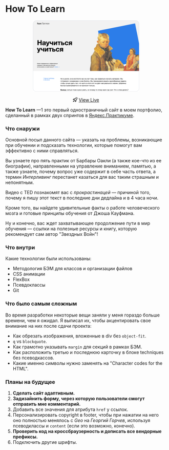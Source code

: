 # How To Learn


<p align="center" width="100%">
    <a href="https://github.com/GeoGeorgeous/how-to-learn"><img width="66%" src="./README_COVER.png"></a>
    <p align="center" width="100%">
    <svg xmlns="http://www.w3.org/2000/svg" aria-hidden="true" role="img" style="vertical-align: -0.125em;" width="1em" height="1em" preserveAspectRatio="xMidYMid meet" viewBox="0 0 16 16"><path fill="currentColor" fill-rule="evenodd" d="M14.064 0a8.75 8.75 0 0 0-6.187 2.563l-.459.458c-.314.314-.616.641-.904.979H3.31a1.75 1.75 0 0 0-1.49.833L.11 7.607a.75.75 0 0 0 .418 1.11l3.102.954c.037.051.079.1.124.145l2.429 2.428c.046.046.094.088.145.125l.954 3.102a.75.75 0 0 0 1.11.418l2.774-1.707a1.75 1.75 0 0 0 .833-1.49V9.485c.338-.288.665-.59.979-.904l.458-.459A8.75 8.75 0 0 0 16 1.936V1.75A1.75 1.75 0 0 0 14.25 0h-.186zM10.5 10.625c-.088.06-.177.118-.266.175l-2.35 1.521l.548 1.783l1.949-1.2a.25.25 0 0 0 .119-.213v-2.066zM3.678 8.116L5.2 5.766c.058-.09.117-.178.176-.266H3.309a.25.25 0 0 0-.213.119l-1.2 1.95l1.782.547zm5.26-4.493A7.25 7.25 0 0 1 14.063 1.5h.186a.25.25 0 0 1 .25.25v.186a7.25 7.25 0 0 1-2.123 5.127l-.459.458a15.21 15.21 0 0 1-2.499 2.02l-2.317 1.5l-2.143-2.143l1.5-2.317a15.25 15.25 0 0 1 2.02-2.5l.458-.458h.002zM12 5a1 1 0 1 1-2 0a1 1 0 0 1 2 0zm-8.44 9.56a1.5 1.5 0 1 0-2.12-2.12c-.734.73-1.047 2.332-1.15 3.003a.23.23 0 0 0 .265.265c.671-.103 2.273-.416 3.005-1.148z"/></svg>
    <a href="https://geogeorgeous.github.io/how-to-learn/">View Live</a>
</p>

**How To Learn** —1 это первый одностраничный сайт в моем портфолио, сделанный в рамках двух спринтов в [Яндекс.Практикуме](https://praktikum.yandex.ru/).

### Что снаружи

Основной посыл данного сайта — указать на проблемы, возникающие при обучении и подсказать технологии, которые помогут вам эффективно с ними справляться.

Вы узнаете про пять практик от Барбары Оакли (а также кое-что из ее биографии), направленными на управление вниманием, памятью, а также узнаете, почему вопрос уже содержит в себе часть ответа, а термин *Интерливинг* перестанет казаться для вас таким страшным и непонятным.

Видео с TED познакомят вас с *прокрастинацей* — причиной того, почему я пишу этот текст в последние дни дедлайна и в 4 часа ночи.

Кроме того, вы найдете удивительные факты о работе человеческого мозга и готовые принципы обучения от Джоша Кауфмана.

Ну и конечно, вас ждет захватывающее продолжение пути в мир обучения — ссылки на полезные ресурсы и книгу, которую рекомендует сам автор "Звездных Войн"!

### Что внутри

Какие технологии были использованы:
  - Методология БЭМ для классов и организации файлов
  - CSS анимации
  - FlexBox
  - Псевдоклассы
  - Git

### Что было самым сложным

Во время разработки некоторые вещи заняли у меня гораздо больше времени, чем я ожидал. Я выписал их, чтобы акцентировать свое внимание на них после сдачи проекта:
  - Как обрезать изображения, вложенные в div без `object-fit`.
  - `q` vs `blockquote`.
  - Как грамотно указывать `margin` для секций в рамках БЭМ.
  - Как расположить третью и последнюю карточку в блоке techniques без псеводкассов.
  - Какие именно символы нужно заменять на "Сharacter codes for the HTML".

### Планы на будущее

1. **Сделать сайт адаптивным.**
2. **Задизайнить форму, через которую пользователи смогут отправить мне комментарий.**
2. Добавить все значения для атрибута `href` у ссылок.
3. Персонализировать copyright в footer, чтобы при нажатии на него оно полностью менялось с *Geo* на *Георгий Горчев*, используя псеводклассы и `content` (если это возможно, конечно).
4. **Проверить код на кроссбраузерность и дописать все вендорные префиксы.**
5. Подключить другие шрифты.


